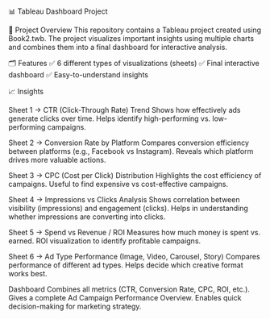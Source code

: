 📊 Tableau Dashboard Project



📌 Project Overview
This repository contains a Tableau project created using Book2.twb.
The project visualizes important insights using multiple charts and combines them into a final dashboard for interactive analysis.



🗂 Features
   ✅ 6 different types of visualizations (sheets)
   ✅ Final interactive dashboard
   ✅ Easy-to-understand insights

   

📈 Insights

Sheet 1 → CTR (Click-Through Rate) Trend
Shows how effectively ads generate clicks over time.
Helps identify high-performing vs. low-performing campaigns.

Sheet 2 → Conversion Rate by Platform
Compares conversion efficiency between platforms (e.g., Facebook vs Instagram).
Reveals which platform drives more valuable actions.

Sheet 3 → CPC (Cost per Click) Distribution
Highlights the cost efficiency of campaigns.
Useful to find expensive vs cost-effective campaigns.

Sheet 4 → Impressions vs Clicks Analysis
Shows correlation between visibility (impressions) and engagement (clicks).
Helps in understanding whether impressions are converting into clicks.

Sheet 5 → Spend vs Revenue / ROI
Measures how much money is spent vs. earned.
ROI visualization to identify profitable campaigns.

Sheet 6 → Ad Type Performance (Image, Video, Carousel, Story)
Compares performance of different ad types.
Helps decide which creative format works best.

Dashboard 
Combines all metrics (CTR, Conversion Rate, CPC, ROI, etc.).
Gives a complete Ad Campaign Performance Overview.
Enables quick decision-making for marketing strategy.
